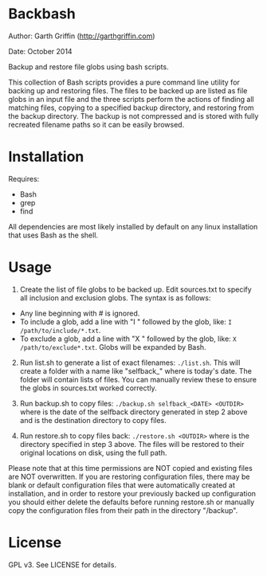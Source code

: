 Backbash
========

Author: Garth Griffin (http://garthgriffin.com)

Date: October 2014

Backup and restore file globs using bash scripts.

This collection of Bash scripts provides a pure command line utility for
backing up and restoring files. The files to be backed up are listed as file
globs in an input file and the three scripts perform the actions of finding all
matching files, copying to a specified backup directory, and restoring from the
backup directory. The backup is not compressed and is stored with fully
recreated filename paths so it can be easily browsed.


Installation
============

Requires:
 - Bash
 - grep
 - find

All dependencies are most likely installed by default on any linux installation
that uses Bash as the shell.


Usage
=====

1. Create the list of file globs to be backed up.
Edit sources.txt to specify all inclusion and exclusion globs. The syntax is as
follows:
 - Any line beginning with # is ignored.
 - To include a glob, add a line with "I " followed by the glob, like:
   `I /path/to/include/*.txt`.
 - To exclude a glob, add a line with "X " followed by the glob, like:
   `X /path/to/exclude*.txt`.
Globs will be expanded by Bash.

2. Run list.sh to generate a list of exact filenames:
`./list.sh`.
This will create a folder with a name like "selfback_<DATE>" where <DATE> is 
today's date. The folder will contain lists of files. You can manually review
these to ensure the globs in sources.txt worked correctly.

3. Run backup.sh to copy files:
`./backup.sh selfback_<DATE> <OUTDIR>` where <DATE> is the date of the selfback
directory generated in step 2 above and <OUTDIR> is the destination directory
to copy files.

4. Run restore.sh to copy files back:
`./restore.sh <OUTDIR>` where <OUTDIR> is the directory specified in step 3
above.
The files will be restored to their original locations on disk, using the full
path.

Please note that at this time permissions are NOT copied and existing 
files are NOT overwritten. If you are restoring configuration files, there may
be blank or default configuration files that were automatically created at
installation, and in order to restore your previously backed up configuration
you should either delete the defaults before running restore.sh or manually
copy the configuration files from their path in the directory "<OUTDIR>/backup". 

License
=======
GPL v3. See LICENSE for details. 
